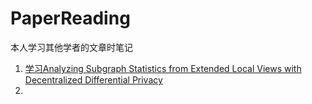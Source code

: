 # PaperReading
本人学习其他学者的文章时笔记

1.	[学习Analyzing Subgraph Statistics from Extended Local Views with Decentralized Differential Privacy](https://github.com/18ysli4/Graph-DDP-paper)
2.	